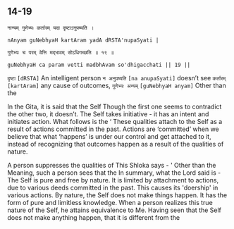 ## 14-19


```shloka-sa
नान्यम् गुणेभ्यः कर्तारम् यदा दृष्टाऽनुपष्यति ।
```
```shloka-sa-hk
nAnyam guNebhyaH kartAram yadA dRSTA'nupaSyati |
```
```shloka-sa
गुणेभ्यः च परम् वेत्ति मद्भावम् सोऽधिगच्छति ॥ १९ ॥
```
```shloka-sa-hk
guNebhyaH ca param vetti madbhAvam so'dhigacchati || 19 ||
```

`दृष्टा` `[dRSTA]` An intelligent person `न अनुपष्यति` `[na anupaSyati]` doesn’t see `कर्तारम्` `[kartAram]` any cause of outcomes, `गुणेभ्यः अन्यम्` `[guNebhyaH anyam]` Other than the

In the Gita, it is said that the Self 
Though the first one seems to contradict the other two, it doesn’t. The Self takes initiative - it has an intent and initiates action. What follows is the ‘
These qualities attach to the Self as a result of actions committed in the past. Actions are ‘committed’ when we believe that what ‘happens’ is under our control and get attached to it, instead of recognizing that outcomes happen as a result of the qualities of nature.



A person suppresses the qualities of 
This Shloka says - ' Other than the 
Meaning, such a person sees that the 
In summary, what the Lord said is - The Self is pure and free by nature. It is limited by attachment to actions, due to various deeds committed in the past. This causes its 'doership' in various actions. By nature, the Self does not make things happen. It has the form of pure and limitless knowledge. When a person realizes this true nature of the Self, he attains equivalence to Me.
Having seen that the Self does not make anything happen, that it is different from the 

